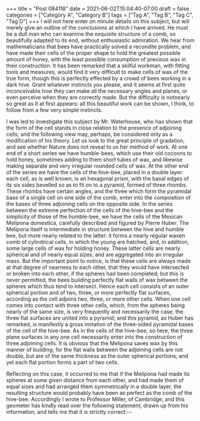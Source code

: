 +++
title = "Post 084118"
date = 2021-06-02T15:04:40-07:00
draft = false
categories = ["Category A", "Category B"]
tags = ["Tag A", "Tag B", "Tag C", "Tag D"]
+++
I will not here enter on minute details on this subject, but will merely give an outline of the conclusions at which I have arrived. He must be a dull man who can examine the exquisite structure of a comb, so beautifully adapted to its end, without enthusiastic admiration. We hear from mathematicians that bees have practically solved a recondite problem, and have made their cells of the proper shape to hold the greatest possible amount of honey, with the least possible consumption of precious wax in their construction. It has been remarked that a skilful workman, with fitting tools and measures, would find it very difficult to make cells of wax of the true form, though this is perfectly effected by a crowd of bees working in a dark hive. Grant whatever instincts you please, and it seems at first quite inconceivable how they can make all the necessary angles and planes, or even perceive when they are correctly made. But the difficulty is notnearly so great as it at first appears: all this beautiful work can be shown, I think, to follow from a few very simple instincts.

I was led to investigate this subject by Mr. Waterhouse, who has shown that the form of the cell stands in close relation to the presence of adjoining cells; and the following view may, perhaps, be considered only as a modification of his theory. Let us look to the great principle of gradation, and see whether Nature does not reveal to us her method of work. At one end of a short series we have humble-bees, which use their old cocoons to hold honey, sometimes adding to them short tubes of wax, and likewise making separate and very irregular rounded cells of wax. At the other end of the series we have the cells of the hive-bee, placed in a double layer: each cell, as is well known, is an hexagonal prism, with the basal edges of its six sides bevelled so as to fit on to a pyramid, formed of three rhombs. These rhombs have certain angles, and the three which form the pyramidal base of a single cell on one side of the comb, enter into the composition of the bases of three adjoining cells on the opposite side. In the series between the extreme perfection of the cells of the hive-bee and the simplicity of those of the humble-bee, we have the cells of the Mexican Melipona domestica, carefully described and figured by Pierre Huber. The Melipona itself is intermediate in structure between the hive and humble bee, but more nearly related to the latter: it forms a nearly regular waxen comb of cylindrical cells, in which the young are hatched, and, in addition, some large cells of wax for holding honey. These latter cells are nearly spherical and of nearly equal sizes, and are aggregated into an irregular mass. But the important point to notice, is that these cells are always made at that degree of nearness to each other, that they would have intersected or broken into each other, if the spheres had been completed; but this is never permitted, the bees building perfectly flat walls of wax between the spheres which thus tend to intersect. Hence each cell consists of an outer spherical portion and of two, three, or more perfectly flat surfaces, according as the cell adjoins two, three, or more other cells. When one cell comes into contact with three other cells, which, from the spheres being nearly of the same size, is very frequently and necessarily the case, the three flat surfaces are united into a pyramid; and this pyramid, as Huber has remarked, is manifestly a gross imitation of the three-sided pyramidal bases of the cell of the hive-bee. As in the cells of the hive-bee, so here, the three plane surfaces in any one cell necessarily enter into the construction of three adjoining cells. It is obvious that the Melipona saves wax by this manner of building; for the flat walls between the adjoining cells are not double, but are of the same thickness as the outer spherical portions, and yet each flat portion forms a part of two cells.

Reflecting on this case, it occurred to me that if the Melipona had made its spheres at some given distance from each other, and had made them of equal sizes and had arranged them symmetrically in a double layer, the resulting structure would probably have been as perfect as the comb of the hive-bee. Accordingly I wrote to Professor Miller, of Cambridge, and this geometer has kindly read over the following statement, drawn up from his information, and tells me that it is strictly correct:--
